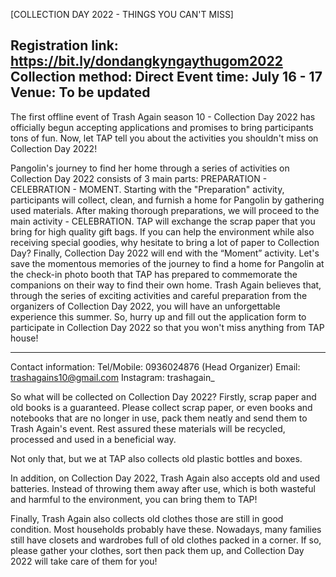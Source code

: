 [COLLECTION DAY 2022 - THINGS YOU CAN'T MISS]

Registration link: https://bit.ly/dondangkyngaythugom2022
Collection method: Direct
Event time: July 16 - 17
Venue: To be updated
----------

The first offline event of Trash Again season 10 - Collection Day 2022 has officially begun accepting applications and promises to bring participants tons of fun. Now, let TAP tell you about the activities you shouldn't miss on Collection Day 2022!

Pangolin's journey to find her home through a series of activities on Collection Day 2022 consists of 3 main parts: PREPARATION - CELEBRATION - MOMENT.
Starting with the "Preparation" activity, participants will collect, clean, and furnish a home for Pangolin by gathering used materials.
After making thorough preparations, we will proceed to the main activity - CELEBRATION. TAP will exchange the scrap paper that you bring for high quality gift bags. If you can help the environment while also receiving special goodies, why hesitate to bring a lot of paper to Collection Day? 
Finally, Collection Day 2022 will end with the “Moment” activity. Let's save the momentous memories of the journey to find a home for Pangolin at the check-in photo booth that TAP has prepared to commemorate the companions on their way to find their own home. Trash Again believes that, through the series of exciting activities and careful preparation from the organizers of Collection Day 2022, you will have an unforgettable experience this summer. So, hurry up and fill out the application form to participate in Collection Day 2022 so that you won't miss anything from TAP house!
________________________
Contact information:
Tel/Mobile: 0936024876 (Head Organizer)
Email: trashagains10@gmail.com
Instagram: trashagain_



So what will be collected on Collection Day 2022? Firstly, scrap paper and old books is a guaranteed. Please collect scrap paper, or even books and notebooks that are no longer in use, pack them neatly and send them to Trash Again's event. Rest assured these materials will be recycled, processed and used in a beneficial way.


Not only that, but we at TAP also collects old plastic bottles and boxes.


In addition, on Collection Day 2022, Trash Again also accepts old and used batteries. Instead of throwing them away after use, which is both wasteful and harmful to the environment, you can bring them to TAP!


Finally, Trash Again also collects old clothes those are still in good condition. Most households probably have these. Nowadays, many families still have closets and wardrobes full of old clothes packed in a corner. If so, please gather your clothes, sort then pack them up, and Collection Day 2022 will take care of them for you!